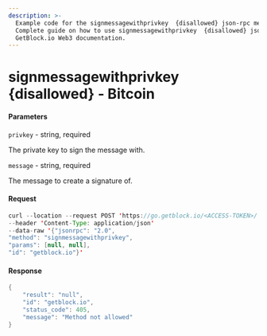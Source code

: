```yaml
---
description: >-
  Example code for the signmessagewithprivkey  {disallowed} json-rpc method.
  Сomplete guide on how to use signmessagewithprivkey  {disallowed} json-rpc in
  GetBlock.io Web3 documentation.
---
```


# signmessagewithprivkey {disallowed} - Bitcoin

#### Parameters

`privkey` - string, required

The private key to sign the message with.

`message` - string, required

The message to create a signature of.

#### Request

```java
curl --location --request POST 'https://go.getblock.io/<ACCESS-TOKEN>/' 
--header 'Content-Type: application/json' 
--data-raw '{"jsonrpc": "2.0",
"method": "signmessagewithprivkey",
"params": [null, null],
"id": "getblock.io"}'
```

#### Response

```java
{
    "result": "null",
    "id": "getblock.io",
    "status_code": 405,
    "message": "Method not allowed"
}
```
